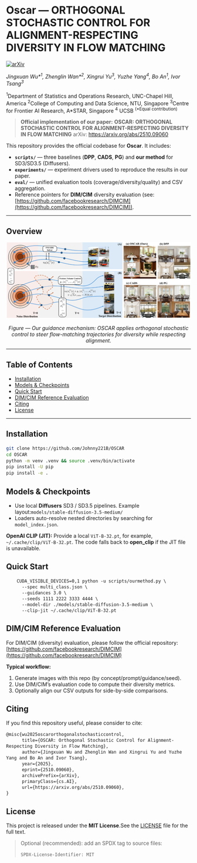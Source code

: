 # Oscar — ORTHOGONAL STOCHASTIC CONTROL FOR ALIGNMENT-RESPECTING DIVERSITY IN FLOW MATCHING

[![arXiv](https://img.shields.io/badge/arXiv-2510.09060-b31b1b.svg)](https://arxiv.org/abs/2510.09060)

*Jingxuan Wu\*<sup>1</sup>,
Zhenglin Wan\*<sup>2</sup>,
Xingrui Yu<sup>3</sup>,
Yuzhe Yang<sup>4</sup>,
Bo An<sup>1</sup>, Ivor Tsang<sup>3</sup><br>*

<sup>1</sup>Department of Statistics and Operations Research, UNC-Chapel Hill, America <sup>2</sup>College of Computing and Data Science, NTU, Singapore <sup>3</sup>Centre for Frontier AI Research, A*STAR, Singapore  <sup>4</sup> UCSB <sup>
(\*Equal contribution)

> **Official implementation of our paper:**
> **OSCAR: ORTHOGONAL STOCHASTIC CONTROL FOR ALIGNMENT-RESPECTING DIVERSITY IN FLOW MATCHING**
> arXiv: https://arxiv.org/abs/2510.09060

This repository provides the official codebase for **Oscar**. It includes:

- **`scripts/`** — three baselines (**DPP**, **CADS**, **PG**) and **our method** for SD3/SD3.5 (Diffusers).
- **`experiments/`** — experiment drivers used to reproduce the results in our paper.
- **`eval/`** — unified evaluation tools (coverage/diversity/quality) and CSV aggregation.
- Reference pointers for **DIM/CIM** diversity evaluation (see: [https://github.com/facebookresearch/DIMCIM](https://github.com/facebookresearch/DIMCIM)).

---

## Overview

<p align="center">
  <img src="assets/flow.png" alt="OSCAR pipeline overview" width="900">
</p>

<p align="center">
  <em>Figure — Our guidance mechanism: OSCAR applies orthogonal stochastic control to steer flow-matching trajectories for diversity while respecting alignment.</em><br>
</p>

---

## Table of Contents

- [Installation](#installation)
- [Models &amp; Checkpoints](#models--checkpoints)
- [Quick Start](#quick-start)
- [DIM/CIM Reference Evaluation](#dimcim-reference-evaluation)
- [Citing](#citing)
- [License](#license)

---

## Installation

```bash
git clone https://github.com/Johnny221B/OSCAR
cd OSCAR
python -m venv .venv && source .venv/bin/activate
pip install -U pip
pip install -e .
```

## Models & Checkpoints

- Use local **Diffusers** SD3 / SD3.5 pipelines. Example layout:`models/stable-diffusion-3.5-medium/`
- Loaders auto-resolve nested directories by searching for `model_index.json`.

**OpenAI CLIP (JIT):** Provide a local `ViT-B-32.pt`, for example, `~/.cache/clip/ViT-B-32.pt`. The code falls back to **open\_clip** if the JIT file is unavailable.

## Quick Start

```
    CUDA_VISIBLE_DEVICES=0,1 python -u scripts/ourmethod.py \
      --spec multi_class.json \
      --guidances 3.0 \
      --seeds 1111 2222 3333 4444 \
      --model-dir ./models/stable-diffusion-3.5-medium \
      --clip-jit ~/.cache/clip/ViT-B-32.pt
```

## DIM/CIM Reference Evaluation

For DIM/CIM (diversity) evaluation, please follow the official repository:[https://github.com/facebookresearch/DIMCIM](https://github.com/facebookresearch/DIMCIM)

**Typical workflow:**

1. Generate images with this repo (by concept/prompt/guidance/seed).
2. Use DIM/CIM’s evaluation code to compute their diversity metrics.
3. Optionally align our CSV outputs for side-by-side comparisons.

## Citing

If you find this repository useful, please consider to cite:

```
@misc{wu2025oscarorthogonalstochasticcontrol,
      title={OSCAR: Orthogonal Stochastic Control for Alignment-Respecting Diversity in Flow Matching}, 
      author={Jingxuan Wu and Zhenglin Wan and Xingrui Yu and Yuzhe Yang and Bo An and Ivor Tsang},
      year={2025},
      eprint={2510.09060},
      archivePrefix={arXiv},
      primaryClass={cs.AI},
      url={https://arxiv.org/abs/2510.09060}, 
}
```

## License

This project is released under the **MIT License**.See the [LICENSE](./LICENSE) file for the full text.

> Optional (recommended): add an SPDX tag to source files:
>
> ```text
> SPDX-License-Identifier: MIT
>
> ```
